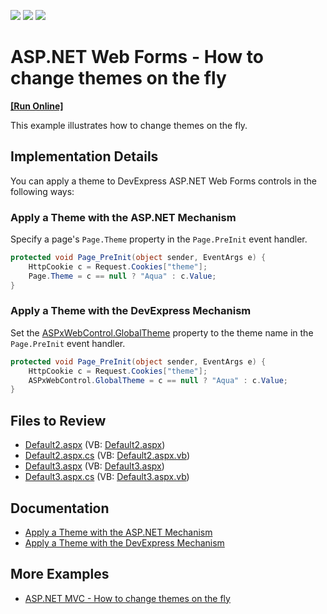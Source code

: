 <!-- default badges list -->
![](https://img.shields.io/endpoint?url=https://codecentral.devexpress.com/api/v1/VersionRange/128566266/13.2.5%2B)
[![](https://img.shields.io/badge/Open_in_DevExpress_Support_Center-FF7200?style=flat-square&logo=DevExpress&logoColor=white)](https://supportcenter.devexpress.com/ticket/details/E1342)
[![](https://img.shields.io/badge/📖_How_to_use_DevExpress_Examples-e9f6fc?style=flat-square)](https://docs.devexpress.com/GeneralInformation/403183)
<!-- default badges end -->

# ASP.NET Web Forms - How to change themes on the fly
<!-- run online -->
**[[Run Online]](https://codecentral.devexpress.com/128566266/)**
<!-- run online end -->

This example illustrates how to change themes on the fly. 

## Implementation Details

You can apply a theme to DevExpress ASP.NET Web Forms controls in the following ways:

### Apply a Theme with the ASP.NET Mechanism

Specify a page's `Page.Theme`﻿ property in the `Page.PreInit`﻿ event handler.

```cs
protected void Page_PreInit(object sender, EventArgs e) {
    HttpCookie c = Request.Cookies["theme"];
    Page.Theme = c == null ? "Aqua" : c.Value;
}
```

### Apply a Theme with the DevExpress Mechanism

Set the [ASPxWebControl.GlobalTheme](https://docs.devexpress.com/AspNet/DevExpress.Web.ASPxWebControl.GlobalTheme) property to the theme name in the `Page.PreInit﻿` event handler.

```cs
protected void Page_PreInit(object sender, EventArgs e) {
    HttpCookie c = Request.Cookies["theme"];
    ASPxWebControl.GlobalTheme = c == null ? "Aqua" : c.Value;
}
```

## Files to Review

* [Default2.aspx](./CS/Default2.aspx) (VB: [Default2.aspx](./VB/Default2.aspx))
* [Default2.aspx.cs](./CS/Default2.aspx.cs) (VB: [Default2.aspx.vb](./VB/Default2.aspx.vb))
* [Default3.aspx](./CS/Default3.aspx) (VB: [Default3.aspx](./VB/Default3.aspx))
* [Default3.aspx.cs](./CS/Default3.aspx.cs) (VB: [Default3.aspx.vb](./VB/Default3.aspx.vb))

## Documentation

* [Apply a Theme with the ASP.NET Mechanism](https://docs.devexpress.com/AspNet/11725/common-concepts/appearance-customization-theming/apply-a-theme-with-the-aspnet-mechanism)
* [Apply a Theme with the DevExpress Mechanism](https://docs.devexpress.com/AspNet/11724/common-concepts/appearance-customization-theming/apply-a-theme-with-the-devexpress-mechanism)

## More Examples 

* [ASP.NET MVC - How to change themes on the fly](https://github.com/DevExpress-Examples/asp-net-mvc-change-themes-on-the-fly)
